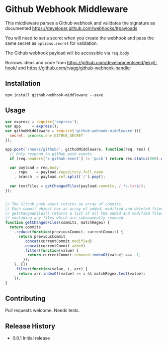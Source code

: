 Github Webhook Middleware
=========================

This middleware parses a Github webhook and validates the signature as documented https://developer.github.com/webhooks/#payloads

You will need to set a secret when you create the webhook and pass the same secret as `options.secret` for validation.

The Github webhook payload will be accessible via `req.body`

Borrows ideas and code from https://github.com/developmentseed/jekyll-hook/ and https://github.com/rvagg/github-webhook-handler

## Installation

`npm install github-webhook-middleware --save`

## Usage

```javascript
var express = require('express');
var app     = express();
var githubMiddleware = require('github-webhook-middleware')({
  secret: process.env.GITHUB_SECRET
});

app.post('/hooks/github/', githubMiddleware, function(req, res) {
  // Only respond to github push events
  if (req.headers['x-github-event'] != 'push') return res.status(200).end();

  var payload = req.body
    , repo    = payload.repository.full_name
    , branch  = payload.ref.split('/').pop();
  
  var textFiles = getChangedFiles(payload.commits, /.*\.txt$/);
});


// The Github push event returns an array of commits.
// Each commit object has an array of added, modified and deleted files.
// getChangedFiles() returns a list of all the added and modified files
// excluding any files which are subsequently removed.
function getChangedFiles(commits, matchRegex) {
  return commits
    .reduce(function(previousCommit, currentCommit) {
      return previousCommit
        .concat(currentCommit.modified)
        .concat(currentCommit.added)
        .filter(function(value) {
          return currentCommit.removed.indexOf(value) === -1;
        });
    }, [])
    .filter(function(value, i, arr) {
      return arr.indexOf(value) >= i && matchRegex.test(value);
    });
}
```

## Contributing

Pull requests welcome. Needs tests.

## Release History

* 0.0.1 Initial release
